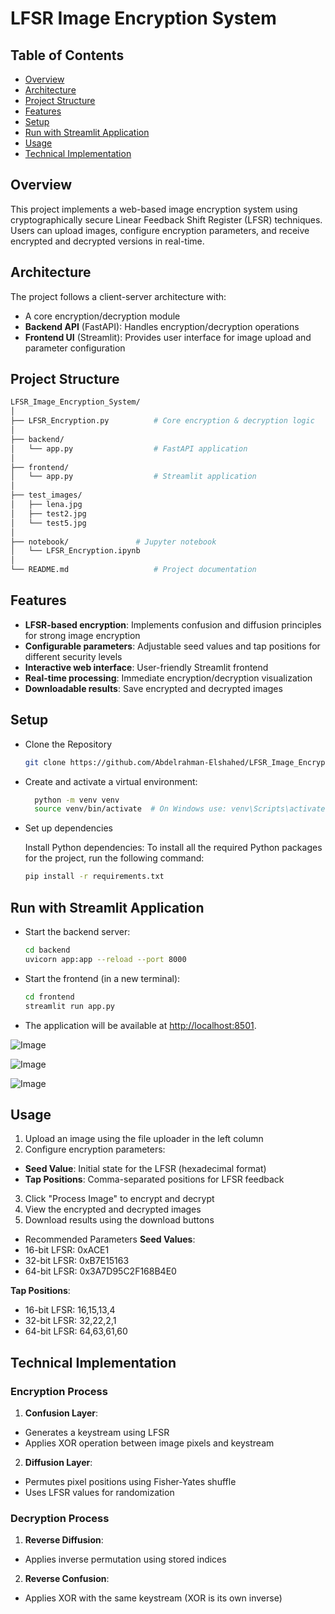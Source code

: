 # LFSR Image Encryption System


## Table of Contents

  - [Overview](#overview)
  - [Architecture](#architecture)
  - [Project Structure](#project-structure)
  - [Features](#features)
  - [Setup](#setup)
  - [Run with Streamlit Application](#run-with-streamlit-application)
  - [Usage](#usage)
  - [Technical Implementation](#technical-implementation)

## Overview
This project implements a web-based image encryption system using cryptographically secure Linear Feedback Shift Register (LFSR) techniques. Users can upload images, configure encryption parameters, and receive encrypted and decrypted versions in real-time.


## Architecture
The project follows a client-server architecture with:

- A core encryption/decryption module
- **Backend API** (FastAPI): Handles encryption/decryption operations
- **Frontend UI** (Streamlit): Provides user interface for image upload and parameter configuration

## Project Structure
```bash
LFSR_Image_Encryption_System/
│
├── LFSR_Encryption.py          # Core encryption & decryption logic
│
├── backend/
│   └── app.py                  # FastAPI application
│
├── frontend/
│   └── app.py                  # Streamlit application
│
├── test_images/
│   ├── lena.jpg
│   ├── test2.jpg
│   └── test5.jpg
│
├── notebook/               # Jupyter notebook
│   └── LFSR_Encryption.ipynb
│
└── README.md                   # Project documentation
   ```



## Features

- **LFSR-based encryption**: Implements confusion and diffusion principles for strong image encryption
- **Configurable parameters**: Adjustable seed values and tap positions for different security levels
- **Interactive web interface**: User-friendly Streamlit frontend
- **Real-time processing**: Immediate encryption/decryption visualization
- **Downloadable results**: Save encrypted and decrypted images

## Setup

- Clone the Repository

   ```bash
   git clone https://github.com/Abdelrahman-Elshahed/LFSR_Image_Encryption_Project.git
   ```
- Create and activate a virtual environment:
  ```bash
    python -m venv venv
    source venv/bin/activate  # On Windows use: venv\Scripts\activate
  ```
- Set up dependencies

  Install Python dependencies:
  To install all the required Python packages for the project, run the following command:
  ```bash
  pip install -r requirements.txt
  ```
## Run with Streamlit Application

   - Start the backend server:
     ```bash
     cd backend
     uvicorn app:app --reload --port 8000
     ```
  - Start the frontend (in a new terminal):
       ```bash
    cd frontend
    streamlit run app.py
     ```
   - The application will be available at [http://localhost:8501](http://localhost:8501/).

![Image](https://github.com/user-attachments/assets/49fcdd95-d549-4da3-95a6-ce6d27d26cd1)

![Image](https://github.com/user-attachments/assets/983d1d38-1665-4b8a-aa61-6d4c4169cef6)

![Image](https://github.com/user-attachments/assets/4c9eab3e-0eab-4b52-9f27-196d4b42d8d8)
## Usage

1. Upload an image using the file uploader in the left column
2. Configure encryption parameters:
- **Seed Value**: Initial state for the LFSR (hexadecimal format)
- **Tap Positions**: Comma-separated positions for LFSR feedback
3. Click "Process Image" to encrypt and decrypt
4. View the encrypted and decrypted images
5. Download results using the download buttons

- Recommended Parameters
**Seed Values**:
- 16-bit LFSR: 0xACE1
- 32-bit LFSR: 0xB7E15163
- 64-bit LFSR: 0x3A7D95C2F168B4E0

**Tap Positions**:
- 16-bit LFSR: 16,15,13,4
- 32-bit LFSR: 32,22,2,1
- 64-bit LFSR: 64,63,61,60

## Technical Implementation
### Encryption Process
1. **Confusion Layer**:

  - Generates a keystream using LFSR
  - Applies XOR operation between image pixels and keystream
2. **Diffusion Layer**:

  - Permutes pixel positions using Fisher-Yates shuffle
  - Uses LFSR values for randomization
### Decryption Process
1. **Reverse Diffusion**:

- Applies inverse permutation using stored indices
2. **Reverse Confusion**:

- Applies XOR with the same keystream (XOR is its own inverse)
